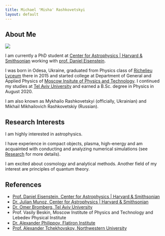 ```yaml
---
title: Michael 'Misha' Rashkovetskyi
layout: default
---
```


## About Me

<img class="profile-picture" src="https://avatars0.githubusercontent.com/u/20524039?s=400&v=4">

I am currently a PhD student at [Center for Astrophysics | Harvard & Smithsonian](https://cfa.harvard.edu) working with [prof. Daniel Eisenstein](https://scholar.harvard.edu/deisenstein).

I was born in Odesa, Ukraine, graduated from Physics class of [Richelieu Lyceum](http://rl.odessa.ua/index.php/uk/) there in 2015 and started college at Department of General and Applied Physics of [Moscow Insitute of Physics and Technology](https://mipt.ru/english/). I continued my studies at [Tel Aviv University](https://english.tau.ac.il) and earned a B.Sc. degree in Physics in August 2020.

I am also known as Mykhailo Rashkovetskyi (officially, Ukrainian) and Mikhail Mikhailovich Rashkovetskiy (Russian).

## Research Interests

I am highly interested in astrophysics.

I have experience in compact objects, plasma, high-energy and am acquainted with conducting and analyzing numerical simulations (see [Research](research) for more details).

I am excited about cosmology and analytical methods. Another field of my interest are principles of quantum theory.

## References

* [Prof. Daniel Eisenstein, Center for Astrophysics | Harvard & Smithsonian](https://scholar.harvard.edu/deisenstein)
* [Dr. Julian Munoz, Center for Astrophysics | Harvard & Smithsonian](https://scholar.harvard.edu/julianbmunoz/home)
* [Dr. Omer Bromberg, Tel Aviv University](https://physics.tau.ac.il/profile/omerbr)
* Prof. Vasily Beskin, Moscow Institute of Physics and Technology and Lebedev Physical Institute
* [Dr. Alexander Philippov, Flatiron Institute](https://sashaphilippov.wixsite.com/sashaph)
* [Prof. Alexander Tchekhovskoy, Northwestern University](https://sites.google.com/site/atchekho/)
